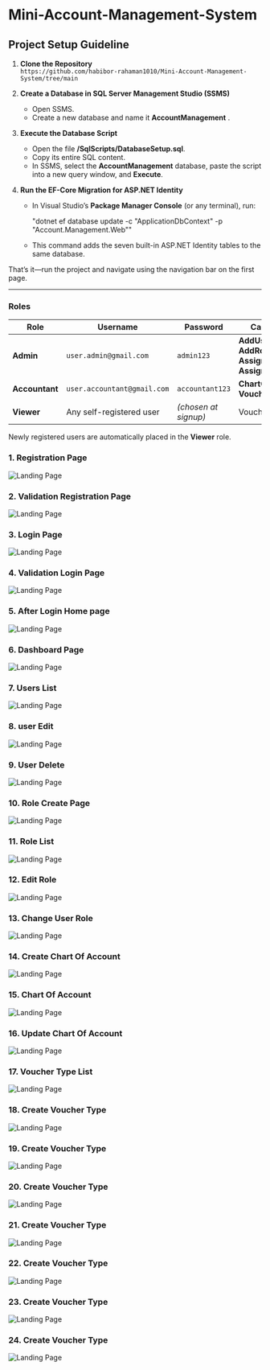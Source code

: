 # Mini-Account-Management-System

## Project Setup Guideline

1. **Clone the Repository**  
   `https://github.com/habibor-rahaman1010/Mini-Account-Management-System/tree/main`

2. **Create a Database in SQL Server Management Studio (SSMS)**  
   - Open SSMS.  
   - Create a new database and name it **AccountManagement** .

3. **Execute the Database Script**  
   - Open the file **/SqlScripts/DatabaseSetup.sql**.  
   - Copy its entire SQL content.  
   - In SSMS, select the **AccountManagement** database, paste the script into a new query window, and **Execute**.

4. **Run the EF-Core Migration for ASP.NET Identity**  
   - In Visual Studio’s **Package Manager Console** (or any terminal), run:  
   
     "dotnet ef database update -c "ApplicationDbContext" -p "Account.Management.Web""
   
   - This command adds the seven built-in ASP.NET Identity tables to the same database.

That’s it—run the project and navigate using the navigation bar on the first page.

---

### Roles

| Role | Username | Password | Can Access |
|------|----------|----------|------------|
| **Admin** | `user.admin@gmail.com` | `admin123` | **AddUser**, **AddRole**, **AssignAccess**, **AssignUserRole** |
| **Accountant** | `user.accountant@gmail.com` | `accountant123` | **ChartOfAccounts**, **VoucherList** |
| **Viewer** | Any self-registered user | *(chosen at signup)* | VoucherList |

Newly registered users are automatically placed in the **Viewer** role.

### 1. Registration Page  
![Landing Page](ScreenShots/Screenshot-1.png)

### 2. Validation Registration Page  
![Landing Page](ScreenShots/Screenshot-2.png)

### 3. Login Page  
![Landing Page](ScreenShots/Screenshot-3.png)

### 4. Validation Login Page  
![Landing Page](ScreenShots/Screenshot-4.png)

### 5. After Login Home page  
![Landing Page](ScreenShots/Screenshot-5.png)

### 6. Dashboard Page  
![Landing Page](ScreenShots/Screenshot-6.png)

### 7. Users List  
![Landing Page](ScreenShots/Screenshot-7.png)

### 8. user Edit  
![Landing Page](ScreenShots/Screenshot-8.png)

### 9. User Delete  
![Landing Page](ScreenShots/Screenshot-9.png)

### 10. Role Create Page  
![Landing Page](ScreenShots/Screenshot-10.png)

### 11. Role List  
![Landing Page](ScreenShots/Screenshot-11.png)

### 12. Edit Role  
![Landing Page](ScreenShots/Screenshot-12.png)

### 13. Change User Role 
![Landing Page](ScreenShots/Screenshot-13.png)

### 14. Create Chart Of Account  
![Landing Page](ScreenShots/Screenshot-14.png)

### 15. Chart Of Account  
![Landing Page](ScreenShots/Screenshot-15.png)

### 16. Update Chart Of Account  
![Landing Page](ScreenShots/Screenshot-16.png)

### 17. Voucher Type List
![Landing Page](ScreenShots/Screenshot-17.png)

### 18. Create Voucher Type  
![Landing Page](ScreenShots/Screenshot-18.png)

### 19. Create Voucher Type  
![Landing Page](ScreenShots/Screenshot-19.png)

### 20. Create Voucher Type  
![Landing Page](ScreenShots/Screenshot-20.png)

### 21. Create Voucher Type  
![Landing Page](ScreenShots/Screenshot-21.png)

### 22. Create Voucher Type  
![Landing Page](ScreenShots/Screenshot-22.png)

### 23. Create Voucher Type  
![Landing Page](ScreenShots/Screenshot-23.png)

### 24. Create Voucher Type  
![Landing Page](ScreenShots/Screenshot-24.png)
